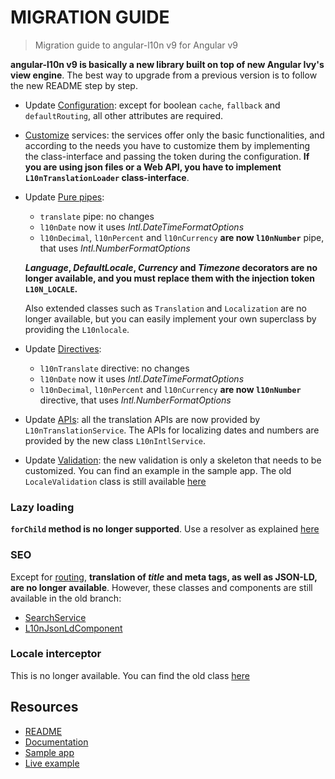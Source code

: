 # MIGRATION GUIDE
> Migration guide to angular-l10n v9 for Angular v9

**angular-l10n v9 is basically a new library built on top of new Angular Ivy's view engine**. The best way to upgrade from a previous version is to follow the new README step by step.

- Update [Configuration](https://github.com/robisim74/angular-l10n#configuration): except for boolean `cache`, `fallback` and `defaultRouting`, all other attributes are required.

- [Customize](https://github.com/robisim74/angular-l10n#customize-the-library) services: the services offer only the basic functionalities, and according to the needs you have to customize them by implementing the class-interface and passing the token during the configuration. **If you are using json files or a Web API, you have to implement `L10nTranslationLoader` class-interface**.

- Update [Pure pipes](https://github.com/robisim74/angular-l10n#pure-pipes):

    - `translate` pipe: no changes
    - `l10nDate` now it uses _Intl.DateTimeFormatOptions_
    - `l10nDecimal`, `l10nPercent` and `l10nCurrency` **are now `l10nNumber`** pipe, that uses _Intl.NumberFormatOptions_

    **_Language_, _DefaultLocale_, _Currency_ and _Timezone_ decorators are no longer available, and you must replace them with the injection token `L10N_LOCALE`.**

    Also extended classes such as `Translation` and `Localization` are no longer available, but you can easily implement your own superclass by providing the `L10nlocale`.

- Update [Directives](https://github.com/robisim74/angular-l10n#directives):

    - `l10nTranslate` directive: no changes
    - `l10nDate` now it uses _Intl.DateTimeFormatOptions_
    - `l10nDecimal`, `l10nPercent` and `l10nCurrency` **are now `l10nNumber`** directive, that uses _Intl.NumberFormatOptions_

- Update [APIs](https://github.com/robisim74/angular-l10n#apis): all the translation APIs are now provided by `L10nTranslationService`. The APIs for localizing dates and numbers are provided by the new class `L10nIntlService`.

- Update [Validation](https://github.com/robisim74/angular-l10n#validation): the new validation is only a skeleton that needs to be customized. You can find an example in the sample app. The old `LocaleValidation` class is still available [here](https://github.com/robisim74/angular-l10n/blob/angular_v8/src/services/locale-validation.ts)

### Lazy loading
**`forChild` method is no longer supported**. Use a resolver as explained [here](https://github.com/robisim74/angular-l10n#lazy-loading)

### SEO
Except for [routing](https://github.com/robisim74/angular-l10n#routing), **translation of _title_ and meta tags, as well as JSON-LD, are no longer available**. However, these classes and components are still available in the old branch:
- [SearchService](https://github.com/robisim74/angular-l10n/blob/angular_v8/src/services/search.service.ts)
- [L10nJsonLdComponent](https://github.com/robisim74/angular-l10n/blob/angular_v8/src/components/l10n-json-ld.component.ts)

### Locale interceptor
This is no longer available. You can find the old class [here](https://github.com/robisim74/angular-l10n/blob/angular_v8/src/models/locale-interceptor.ts)

## Resources
- [README](https://github.com/robisim74/angular-l10n/blob/master/README.md)
- [Documentation](https://robisim74.github.io/angular-l10n/)
- [Sample app](https://github.com/robisim74/angular-l10n/tree/master/projects/angular-l10n-app)
- [Live example](https://stackblitz.com/edit/angular-l10n)
